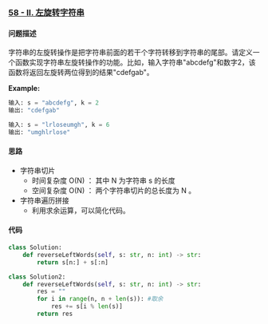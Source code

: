 ### [58 - II. 左旋转字符串](https://leetcode-cn.com/problems/zuo-xuan-zhuan-zi-fu-chuan-lcof/)

#### 问题描述
字符串的左旋转操作是把字符串前面的若干个字符转移到字符串的尾部。请定义一个函数实现字符串左旋转操作的功能。比如，输入字符串"abcdefg"和数字2，该函数将返回左旋转两位得到的结果"cdefgab"。

**Example:**
```python
输入: s = "abcdefg", k = 2
输出: "cdefgab"
```
```python
输入: s = "lrloseumgh", k = 6
输出: "umghlrlose"
```

#### 思路
- 字符串切片
    - 时间复杂度 O(N) ： 其中 N 为字符串 s 的长度
    - 空间复杂度 O(N) ： 两个字符串切片的总长度为 N 。
- 字符串遍历拼接
    - 利用求余运算，可以简化代码。

#### 代码
```python
class Solution:
    def reverseLeftWords(self, s: str, n: int) -> str:
        return s[n:] + s[:n]
```

```python
class Solution2:
    def reverseLeftWords(self, s: str, n: int) -> str:
        res = ""
        for i in range(n, n + len(s)): #取余
            res += s[i % len(s)]
        return res
```